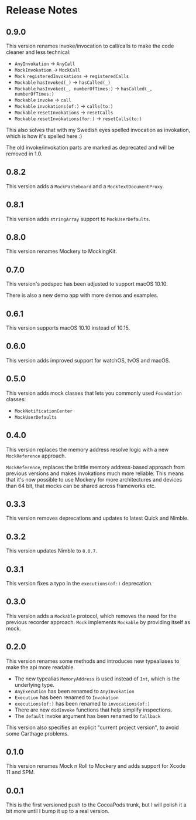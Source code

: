 # Release Notes


## 0.9.0

This version renames invoke/invocation to call/calls to make the code cleaner and less technical:

* `AnyInvokation` → `AnyCall`
* `MockInvokation` → `MockCall`
* `Mock` `registeredInvokations` → `registeredCalls`
* `Mockable` `hasInvoked(_)` → `hasCalled(_)`
* `Mockable` `hasInvoked(_, numberOfTimes:)` → `hasCalled(_, numberOfTimes:)`
* `Mockable` `invoke` → `call`
* `Mockable` `invokations(of:)` → `calls(to:)`
* `Mockable` `resetInvokations` → `resetCalls`
* `Mockable` `resetInvokations(for:)` → `resetCalls(to:)`

This also solves that with my Swedish eyes spelled invocation as invokation, which is how it's spelled here :)   

The old invoke/invokation parts are marked as deprecated and will be removed in 1.0. 


## 0.8.2

This version adds a `MockPasteboard` and a `MockTextDocumentProxy`.


## 0.8.1

This version adds `stringArray` support to `MockUserDefaults`.


## 0.8.0

This version renames Mockery to MockingKit.


## 0.7.0

This version's podspec has been adjusted to support macOS 10.10.

There is also a new demo app with more demos and examples. 


## 0.6.1

This version supports macOS 10.10 instead of 10.15.


## 0.6.0

This version adds improved support for watchOS, tvOS and macOS.


## 0.5.0

This version adds mock classes that lets you commonly used `Foundation` classes:

* `MockNotificationCenter`
* `MockUserDefaults`


## 0.4.0

This version replaces the memory address resolve logic with a new `MockReference` approach.

`MockReference`, replaces the brittle memory address-based approach from previous versions and makes invokations much more reliable. This means that it's now possible to use Mockery for more architectures and devices than 64 bit, that mocks can be shared across frameworks etc.


## 0.3.3

This version removes deprecations and updates to latest Quick and Nimble.


## 0.3.2

This version updates Nimble to `8.0.7`.


## 0.3.1

This version fixes a typo in the `executions(of:)` deprecation.


## 0.3.0

This version adds a `Mockable` protocol, which removes the need for the previous recorder approach. `Mock` implements `Mockable` by providing itself as mock.


## 0.2.0

This version renames some methods and introduces new typealiases to make the api more readable.

* The new typealias `MemoryAddress`  is used instead of `Int`, which is the underlying type.
* `AnyExecution` has been renamed to `AnyInvokation`
* `Execution` has been renamed to `Invokation`
* `executions(of:)` has been renamed to `invocations(of:)`
* There are new `didInvoke` functions that help simplify inspections.
* The `default` invoke argument has been renamed to `fallback` 

This version also specifies an explicit "current project version", to avoid some Carthage problems. 


## 0.1.0

This version renames Mock n Roll to Mockery and adds support for Xcode 11 and SPM.


## 0.0.1

This is the first versioned push to the CocoaPods trunk, but I will polish it a bit more until I bump it up to a real version.
